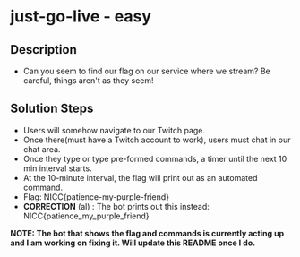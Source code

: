 # just-go-live - easy

## Description
* Can you seem to find our flag on our service where we stream? Be careful, things aren't as they seem!

## Solution Steps
* Users will somehow navigate to our Twitch page.
*  Once there(must have a Twitch account to work), users must chat in our chat area.
*  Once they type or type pre-formed commands, a timer until the next 10 min interval starts.
*  At the 10-minute interval, the flag will print out as an automated command.
*  Flag: NICC{patience-my-purple-friend}
*  **CORRECTION** (al) : The bot prints out this instead: 	
NICC{patience_my_purple_friend}

**NOTE: The bot that shows the flag and commands is currently acting up and I am working on fixing it. Will update this README once I do.**
